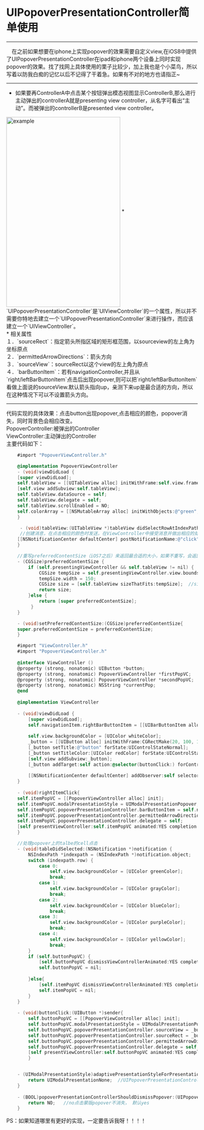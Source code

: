# UIPopoverPresentationController简单使用

***
　在之前如果想要在iphone上实现popover的效果需要自定义view,在iOS8中提供了UIPopoverPresentationController在ipad和iphone两个设备上同时实现popover的效果。找了找网上具体使用的栗子比较少，加上我也是个小菜鸟，所以写着以防我白痴的记忆以后不记得了干着急。如果有不对的地方也请指正~<br>
***
* 如果要再ControllerA中点击某个按钮弹出模态视图显示ControllerB,那么进行主动弹出的controllerA就是presenting view controller，从名字可看出“主动”。而被弹出的controllerB是presented view controller。<br>
 <img src="http://ac-3xs828an.clouddn.com/da212933d457ca2e.PNG" width = "300" height = "500" alt="example" align=center />
 * `UIPopoverPresentationController`是`UIViewController`的一个属性，所以并不需要你特地去建立一个`UIPopoverPresentationController`来进行操作，而应该建立一个`UIViewController`。<br>
* 相关属性<br>
１．`sourceRect`：指定箭头所指区域的矩形框范围，以sourceview的左上角为坐标原点
<br>
２．`permittedArrowDirections`：箭头方向<br>
３．`sourceView`：sourceRect以这个view的左上角为原点<br>
４．`barButtonItem`：若有navigationController,并且从`right/leftBarButtonItem`点击后出现popover,则可以把`right/leftBarButtonItem`看做上面说的sourceView.默认箭头指向up，亲测下来up是最合适的方向，所以在这种情况下可以不设置箭头方向。

***
代码实现的具体效果：点击button出现popover,点击相应的颜色，popover消失，同时背景色会相应改变。<br>
PopoverController:被弹出的Controller<br>
ViewController:主动弹出的Controller<br>
主要代码如下：

```objective-c	
	#import "PopoverViewController.h"

	@implementation PopoverViewController
	- (void)viewDidLoad {
    [super viewDidLoad];
    self.tableView = [[UITableView alloc] initWithFrame:self.view.frame];
    [self.view addSubview:self.tableView];
    self.tableView.dataSource = self;
    self.tableView.delegate = self;
    self.tableView.scrollEnabled = NO;
    self.colorArray = [[NSMutableArray alloc] initWithObjects:@"green",@"gray", @"blue",@"purple", @"yellow", nil];
    }

	 - (void)tableView:(UITableView *)tableView didSelectRowAtIndexPath:(NSIndexPath *)indexPath{
	 //创建消息，在点击相应的颜色时发送，在ViewController中接受消息并做出相应的处理
    [[NSNotificationCenter defaultCenter] postNotificationName:@"click" object:indexPath];
	}

	//重写preferredContentSize（iOS7之后）来返回最合适的大小，如果不重写，会返回一整个tableview尽管下面一部分cell是没有内容的，重写后只会返回有内容的部分，我这里还修改了宽，让它窄一点。可以尝试注释这一部分的代码来看效果，通过修改返回的size得到你期望的popover的大小。		
	- (CGSize)preferredContentSize { 
	    if (self.presentingViewController && self.tableView != nil) {
    	    CGSize tempSize = self.presentingViewController.view.bounds.size;
        	tempSize.width = 150;
        	CGSize size = [self.tableView sizeThatFits:tempSize];  //sizeThatFits返回的是最合适的尺寸，但不会改变控件的大小
        	return size;
    	}else {
        	return [super preferredContentSize];
   		 }
	}	

	- (void)setPreferredContentSize:(CGSize)preferredContentSize{
    super.preferredContentSize = preferredContentSize;
	}
```
	

```objective-c
	#import "ViewController.h"
	#import "PopoverViewController.h"
	
	@interface ViewController ()
	@property (strong, nonatomic) UIButton *button;
	@property (strong, nonatomic) PopoverViewController *firstPopVC;
	@property (strong, nonatomic) PopoverViewController *secondPopVC;
	@property (strong, nonatomic) NSString *currentPop;
	@end
	
	@implementation ViewController
	
	- (void)viewDidLoad {
	    [super viewDidLoad];
	    self.navigationItem.rightBarButtonItem = [[UIBarButtonItem alloc] initWithTitle:@"item" style:UIBarButtonItemStylePlain target:self action:@selector(rightItemClick)];
	    
	    self.view.backgroundColor = [UIColor whiteColor];
	    _button = [[UIButton alloc] initWithFrame:CGRectMake(20, 100, 100, 40)];
	    [_button setTitle:@"button" forState:UIControlStateNormal];
	    [_button setTitleColor:[UIColor redColor] forState:UIControlStateNormal];
	    [self.view addSubview:_button];
	    [_button addTarget:self action:@selector(buttonClick:) forControlEvents:UIControlEventTouchUpInside];
	    
	    [[NSNotificationCenter defaultCenter] addObserver:self selector:@selector(tableDidSelected:) name:@"click" object:nil];
	}
	
	- (void)rightItemClick{
    self.itemPopVC = [[PopoverViewController alloc] init];
    self.itemPopVC.modalPresentationStyle = UIModalPresentationPopover;
    self.itemPopVC.popoverPresentationController.barButtonItem = self.navigationItem.rightBarButtonItem;  //rect参数是以view的左上角为坐标原点（0，0）
    self.itemPopVC.popoverPresentationController.permittedArrowDirections = UIPopoverArrowDirectionUnknown; //箭头方向,如果是baritem不设置方向，会默认up，up的效果也是最理想的
    self.itemPopVC.popoverPresentationController.delegate = self;
    [self presentViewController:self.itemPopVC animated:YES completion:nil];
    } 

	//处理popover上的talbe的cell点击
	- (void)tableDidSelected:(NSNotification *)notification {
	    NSIndexPath *indexpath = (NSIndexPath *)notification.object;
	    switch (indexpath.row) {
	        case 0:
	            self.view.backgroundColor = [UIColor greenColor];
	            break;
	        case 1:
	            self.view.backgroundColor = [UIColor grayColor];
	            break;
	        case 2:
	            self.view.backgroundColor = [UIColor blueColor];
	            break;
	        case 3:
	            self.view.backgroundColor = [UIColor purpleColor];
	            break;
	        case 4:
	            self.view.backgroundColor = [UIColor yellowColor];
	            break;
	    }
	    if (self.buttonPopVC) {
	        [self.buttonPopVC dismissViewControllerAnimated:YES completion:nil];    //我暂时使用这个方法让popover消失，但我觉得应该有更好的方法，因为这个方法并不会调用popover消失的时候会执行的回调。
	        self.buttonPopVC = nil;
	        
	    }else{
	        [self.itemPopVC dismissViewControllerAnimated:YES completion:nil];
	        self.itemPopVC = nil;
	    }
	}
	
	- (void)buttonClick:(UIButton *)sender{
	    self.buttonPopVC = [[PopoverViewController alloc] init];
	    self.buttonPopVC.modalPresentationStyle = UIModalPresentationPopover;
	    self.buttonPopVC.popoverPresentationController.sourceView = _button;  //rect参数是以view的左上角为坐标原点（0，0）
	    self.buttonPopVC.popoverPresentationController.sourceRect = _button.bounds; //指定箭头所指区域的矩形框范围（位置和尺寸），以view的左上角为坐标原点
	    self.buttonPopVC.popoverPresentationController.permittedArrowDirections = UIPopoverArrowDirectionUp; //箭头方向
	    self.buttonPopVC.popoverPresentationController.delegate = self;
	    [self presentViewController:self.buttonPopVC animated:YES completion:nil];
	    }


	- (UIModalPresentationStyle)adaptivePresentationStyleForPresentationController:(UIPresentationController *)controller{
	    return UIModalPresentationNone;  //UIPopoverPresentationControllerDelegate,只有返回UIModalPresentationNone才可以让popover在手机上按照我们在preferredContentSize中返回的size显示。这是一个枚举，可以尝试换成其他的值尝试。
	}
	
	- (BOOL)popoverPresentationControllerShouldDismissPopover:(UIPopoverPresentationController *)popoverPresentationController{
	    return NO;   //no点击蒙版popover不消失， 默认yes
	}
```
PS：如果知道哪里有更好的实现，一定要告诉我呀！！！！
